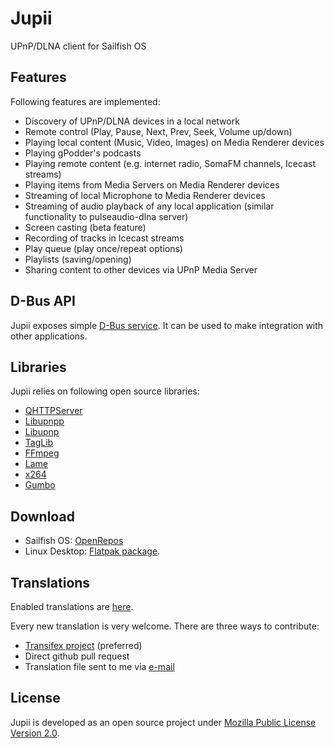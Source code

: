 # Jupii

UPnP/DLNA client for Sailfish OS

## Features

Following features are implemented:

- Discovery of UPnP/DLNA devices in a local network
- Remote control (Play, Pause, Next, Prev, Seek, Volume up/down)
- Playing local content (Music, Video, Images) on Media Renderer devices
- Playing gPodder's podcasts
- Playing remote content (e.g. internet radio, SomaFM channels, Icecast streams)
- Playing items from Media Servers on Media Renderer devices
- Streaming of local Microphone to Media Renderer devices
- Streaming of audio playback of any local application (similar functionality to pulseaudio-dlna server)
- Screen casting (beta feature)
- Recording of tracks in Icecast streams
- Play queue (play once/repeat options)
- Playlists (saving/opening)
- Sharing content to other devices via UPnP Media Server

## D-Bus API

Jupii exposes simple [D-Bus service](https://github.com/mkiol/Jupii/blob/master/dbus/org.jupii.xml). 
It can be used to make integration with other applications.

## Libraries

Jupii relies on following open source libraries:

- [QHTTPServer](https://github.com/nikhilm/qhttpserver)
- [Libupnpp](https://opensourceprojects.eu/p/libupnpp)
- [Libupnp](http://upnp.sourceforge.net)
- [TagLib](http://taglib.org/)
- [FFmpeg](https://ffmpeg.org/)
- [Lame](https://lame.sourceforge.io/)
- [x264](https://www.videolan.org/developers/x264.html)
- [Gumbo](https://github.com/google/gumbo-parser)

## Download

- Sailfish OS: [OpenRepos](https://openrepos.net/content/mkiol/jupii)
- Linux Desktop: [Flatpak package](https://github.com/mkiol/Jupii/tree/master/binaries).

## Translations

Enabled translations are [here](https://github.com/mkiol/Jupii/tree/master/sailfish/translations).

Every new translation is very welcome. There are three ways to contribute:

- [Transifex project](https://www.transifex.com/mkiol/jupii) (preferred)
- Direct github pull request
- Translation file sent to me via [e-mail](mailto:jupii@mkiol.net)

## License

Jupii is developed as an open source project under [Mozilla Public License Version 2.0](https://www.mozilla.org/MPL/2.0/).
